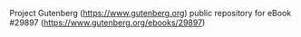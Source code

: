Project Gutenberg (https://www.gutenberg.org) public repository for eBook #29897 (https://www.gutenberg.org/ebooks/29897)
